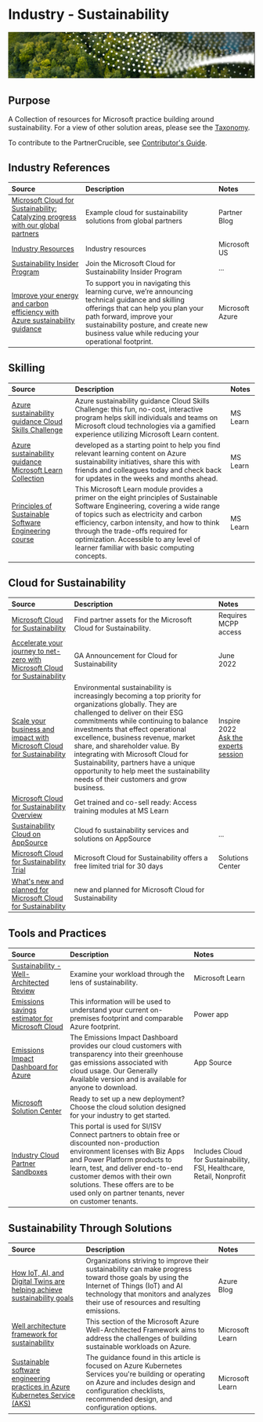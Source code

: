 
# Industry - Sustainability

![Buying Through CSP](./Library/crucible-sustainability-title.png)


## Purpose

A Collection of resources for Microsoft practice building around sustainability. For a view of other solution areas, please see the [Taxonomy](Taxonomy.md).

To contribute to the PartnerCrucible, see [Contributor's Guide](ContributorsGuide).

## Industry References

Source | Description | Notes
:----- | :-----  | :-----
[Microsoft Cloud for Sustainability: Catalyzing progress with our global partners](https://www.microsoft.com/en-us/industry/blog/sustainability/2023/02/28/microsoft-cloud-for-sustainability-catalyzing-progress-with-our-global-partners/#PartnersMakeMorePossible)| Example cloud for sustainability solutions from global partners| Partner Blog
[Industry Resources](https://microsoft.github.io/PartnerResources/industry/)| Industry resources| Microsoft US
[Sustainability Insider Program](https://customervoice.microsoft.com/Pages/ResponsePage.aspx?id=v4j5cvGGr0GRqy180BHbR1nWe0_9tKxEuN9c6D44qtNUOVZZVlpWMDVKVEs5M1dVVkc3TjdSMFpZVSQlQCN0PWcu) | Join the Microsoft Cloud for Sustainability Insider Program | ...
[Improve your energy and carbon efficiency with Azure sustainability guidance](https://azure.microsoft.com/en-us/blog/improve-your-energy-and-carbon-efficiency-with-azure-sustainability-guidance/) | To support you in navigating this learning curve, we’re announcing technical guidance and skilling offerings that can help you plan your path forward, improve your sustainability posture, and create new business value while reducing your operational footprint.|Microsoft Azure

## Skilling

Source | Description | Notes
:----- | :-----  | :-----
[Azure sustainability guidance Cloud Skills Challenge](https://aka.ms/azure/sustainability/csc) | Azure sustainability guidance Cloud Skills Challenge: this fun, no-cost, interactive program helps skill individuals and teams on Microsoft cloud technologies via a gamified experience utilizing Microsoft Learn content. | MS Learn
[Azure sustainability guidance Microsoft Learn Collection](https://aka.ms/azure/sustainability/collection) | developed as a starting point to help you find relevant learning content on Azure sustainability initiatives, share this with friends and colleagues today and check back for updates in the weeks and months ahead.  | MS Learn
[Principles of Sustainable Software Engineering course](https://learn.microsoft.com/training/modules/sustainable-software-engineering-overview) | This Microsoft Learn module provides a primer on the eight principles of Sustainable Software Engineering, covering a wide range of topics such as electricity and carbon efficiency, carbon intensity, and how to think through the trade-offs required for optimization. Accessible to any level of learner familiar with basic computing concepts. | MS Learn

## Cloud for Sustainability

Source | Description | Notes
:----- | :-----  | :-----
[Microsoft Cloud for Sustainability](https://partner.microsoft.com/en-us/asset/collection/microsoft-cloud-for-sustainability#/) | Find partner assets for the Microsoft Cloud for Sustainability. | Requires MCPP access
[Accelerate your journey to net-zero with Microsoft Cloud for Sustainability](https://cloudblogs.microsoft.com/industry-blog/sustainability/2022/06/01/accelerate-your-journey-to-net-zero-with-microsoft-cloud-for-sustainability/) | GA Announcement for Cloud for Sustainability | June 2022
[Scale your business and impact with Microsoft Cloud for Sustainability](https://inspire.microsoft.com/en-US/sessions/1a0cbd11-c641-4ad6-9e8d-04bcf5119ca7?source=sessions) | Environmental sustainability is increasingly becoming a top priority for organizations globally. They are challenged to deliver on their ESG commitments while continuing to balance investments that effect operational excellence, business revenue, market share, and shareholder value. By integrating with Microsoft Cloud for Sustainability, partners have a unique opportunity to help meet the sustainability needs of their customers and grow business. | Inspire 2022 <br> [Ask the experts session](https://inspire.microsoft.com/en-US/sessions/11d98e4a-b519-476b-a1e1-cadc893b08f7?source=sessions)
[Microsoft Cloud for Sustainability Overview](https://docs.microsoft.com/en-us/learn/modules/cloud-sustainability-overview/) | Get trained and co-sell ready: Access training modules at MS Learn |
[Sustainability Cloud on AppSource](https://appsource.microsoft.com/en-us/marketplace/cloudsIndustry?page=1&industry=sustainability)| Cloud fo sustainability services and solutions on AppSource | ...
[Microsoft Cloud for Sustainability Trial](https://aka.ms/solutioncenter) | Microsoft Cloud for Sustainability  offers a free limited trial for 30 days  | Solutions Center
[What's new and planned for Microsoft Cloud for Sustainability](https://learn.microsoft.com/en-us/dynamics365-release-plan/2022wave2/industry-clouds/sustainability/planned-features) | new and planned for Microsoft Cloud for Sustainability |

## Tools and Practices

Source | Description | Notes
:----- | :-----  | :-----
[Sustainability - Well-Architected Review](https://learn.microsoft.com/en-us/assessments/a24b1079-29a4-4d22-b678-376e84884f76/) | Examine your workload through the lens of sustainability. | Microsoft Learn
[Emissions savings estimator for Microsoft Cloud](https://gw.us-il301.gateway.prod.island.powerapps.com/customerenrollmentservice/estimator/index.html) | This information will be used to understand your current on-premises footprint and comparable Azure footprint. | Power app
[Emissions Impact Dashboard for Azure](https://appsource.microsoft.com/en-us/product/power-bi/coi-sustainability.emissions_impact_dashboard) | The Emissions Impact Dashboard provides our cloud customers with transparency into their greenhouse gas emissions associated with cloud usage. Our Generally Available version and is available for anyone to download.| App Source
[Microsoft Solution Center](https://solutions.microsoft.com/) | Ready to set up a new deployment? Choose the cloud solution designed for your industry to get started.
[Industry Cloud Partner Sandboxes](https://experience.dynamics.com/requestlicense/)|This portal is used for SI/ISV Connect partners to obtain free or discounted non-production environment licenses with Biz Apps and Power Platform products to learn, test, and deliver end-to-end customer demos with their own solutions. These offers are to be used only on partner tenants, never on customer tenants.| Includes Cloud for Sustainability, FSI, Healthcare, Retail, Nonprofit

## Sustainability Through Solutions

Source | Description | Notes
:----- | :-----  | :-----
[How IoT, AI, and Digital Twins are helping achieve sustainability goals](https://azure.microsoft.com/en-gb/blog/how-iot-ai-and-digital-twins-are-helping-achieve-sustainability-goals/) | Organizations striving to improve their sustainability can make progress toward those goals by using the Internet of Things (IoT) and AI technology that monitors and analyzes their use of resources and resulting emissions. | Azure Blog
[Well architecture framework for sustainability](https://learn.microsoft.com/en-ca/azure/architecture/framework/sustainability/sustainability-get-started) | This section of the Microsoft Azure Well-Architected Framework aims to address the challenges of building sustainable workloads on Azure. | Microsoft Learn
[Sustainable software engineering practices in Azure Kubernetes Service (AKS)](https://learn.microsoft.com/en-us/azure/aks/concepts-sustainable-software-engineering) | The guidance found in this article is focused on Azure Kubernetes Services you're building or operating on Azure and includes design and configuration checklists, recommended design, and configuration options. | Microsoft Learn